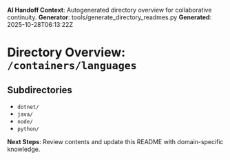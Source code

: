 <!-- AI-Handoff:START -->
**AI Handoff Context**: Autogenerated directory overview for collaborative continuity.
**Generator**: tools/generate_directory_readmes.py
**Generated**: 2025-10-28T06:13:22Z
<!-- AI-Handoff:END -->

# Directory Overview: `/containers/languages`

## Subdirectories
- `dotnet/`
- `java/`
- `node/`
- `python/`

<!-- AI-Handoff:FOOTER-START -->
**Next Steps**: Review contents and update this README with domain-specific knowledge.
<!-- AI-Handoff:FOOTER-END -->
